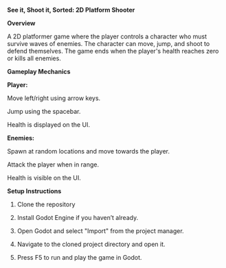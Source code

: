 **See it, Shoot it, Sorted: 2D Platform Shooter**

**Overview**

A 2D platformer game where the player controls a character who must survive waves of enemies. The character can move, jump, and shoot to defend themselves. The game ends when the player's health reaches zero or kills all enemies.

**Gameplay Mechanics**

**Player:**

Move left/right using arrow keys.

Jump using the spacebar.

Health is displayed on the UI.

**Enemies:**

Spawn at random locations and move towards the player.

Attack the player when in range.

Health is visible on the UI.

**Setup Instructions**

1. Clone the repository

2. Install Godot Engine if you haven’t already.

3. Open Godot and select "Import" from the project manager.

4. Navigate to the cloned project directory and open it.

5. Press F5 to run and play the game in Godot.
